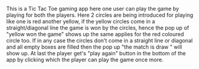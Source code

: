 This is a Tic Tac Toe gaming app
here one user can play the game by playing for both the players.
Here 2 circles are being introduced for playing like one is red another yellow,
if the yellow circles come in a straight/diagonal line the game is won by the circles, hence the pop up of "yellow won the game" shows up
the same applies for the red coloured circle too.
If in any case the circles don't come in a straight line or diagonal and all empty boxes are filled then the pop up "the match is draw " will show up.
At last the player get's "play again" button in the bottom of the app by clicking which the player can play the game once more.
